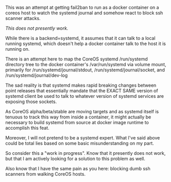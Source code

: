 
This was an attempt at getting fail2ban to run as a docker container on a coreos host to watch the systemd journal and somehow react to block ssh scanner attacks.

_This does not presently work._

While there is a backend=systemd, it assumes that it can talk to a local running systemd, which doesn't help a docker container talk to the host it is running on.

There is an attempt here to map the CoreOS systemd /run/systemd directory tree to the docker container's /var/run/systemd via volume mount, primarily for /run/systemd/journal/stdout, /run/systemd/journal/socket, and /run/systemd/journal/dev-log

The sad reality is that systemd makes rapid breaking changes between point releases that essentially mandate that the EXACT SAME version of systemd client be used to talk to whatever version of systemd services are exposing those sockets.

As CoreOS alpha/beta/stable are moving targets and as systemd itself is tenuous to track this way from inside a container, it might actually be necessary to build systemd from source at docker image runtime to accomplish this feat.

Moreover, I will not pretend to be a systemd expert. What I've said above could be total lies based on some basic misunderstanding on my part.

So consider this a "work in progress". Know that it presently does not work, but that I am actively looking for a solution to this problem as well.

Also know that I have the same pain as you here: blocking dumb ssh scanners from walking CoreOS hosts.

